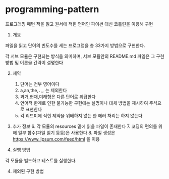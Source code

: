 # programming-pattern

프로그래밍 패턴 책을 읽고 
원서에 적힌 언어인 파이썬 대신 코틀린을 이용해 구현

1. 개요 

파일을 읽고 단어의 빈도수를 세는 프로그램을 총 33가지 방법으로 구현한다.

각 서브 모듈은 구현되는 방식을 의미하며, 서브 모듈안의 README.md 파일은
그 구현 방법 및 이론을 간략이 설명한다

2. 제약
   
    1. 단어는 전부 영어이다
    2. a,an,the,`.`,`,` 는 제외한다
    3. 과거,현재,미래형은 다른 단어로 취급한다
    4. 언어적 한계로 인한 불가능한 구현에는 설명이나 대체 방법을 제시하여
    주석으로 표현한다
    5. 각 리드미에 적힌 제약을 위배하지 않는 한 에러 처리는 하지 않는다
   
    
3. 추가 정보
    6. 각 모듈의 resources 밑에 읽을 파일이 존재한다
    7. 코딩의 편의를 위해 일부 함수(파일 읽기 등등)은 사용한다
    8. 파일 생성은 https://www.lipsum.com/feed/html 을 이용

    
3. 실행 방법

각 모듈을 빌드하고 테스트를 실행한다.


4. 제외된 구현 방법

    

